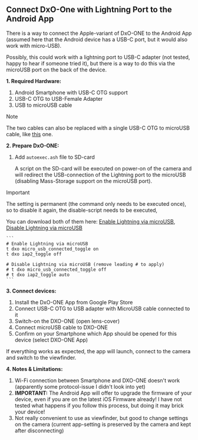 ## Connect DxO-One with Lightning Port to the Android App
There is a way to connect the Apple-variant of DxO-ONE to the Android App (assumed here that the Android device has a USB-C port, but it would also work with micro-USB).

Possibly, this could work with a lightning port to USB-C adapter (not tested, happy to hear if someone tried it), but there is a way to do this via the microUSB port on the back of the device.

**1. Required Hardware:**
 1. Android Smartphone with USB-C OTG support
 2. USB-C OTG to USB-Female Adapter
 3. USB to microUSB cable

> [!NOTE]
> The two cables can also be replaced with a single USB-C OTG to microUSB cable, like [this]( https://sunguy.com/collections/micro-usb-cable/products/sunguy-micro-usb-to-usb-c-right-angle-cable-b030bc-charging-cable-wholesale-customized ) one.

**2. Prepare DxO-ONE:**
  1. Add `autoexec.ash` file to SD-card

     A script on the SD-card will be executed on power-on of the camera and will redirect the USB-connection of the Lightning port to the microUSB (disabling Mass-Storage support on the microUSB port).
   > [!IMPORTANT]
   > The setting is permanent (the command only needs to be executed once), so to disable it again, the disable-script needs to be executed,
   
   You can download both of them here: [Enable Lightning via microUSB]( https://github.com/rickdeck/DxO-One/blob/main/Autoexec%20Scripts/AndroidApp-Enable), [Disable Lightning via microUSB]( https://github.com/rickdeck/DxO-One/blob/main/Autoexec%20Scripts/AndroidApp-Disable )

    ```
    # Enable Lightning via microUSB
    t dxo micro_usb_connected_toggle on
    t dxo iap2_toggle off
    
    # Disable Lightning via microUSB (remove leading # to apply)
    # t dxo micro_usb_connected_toggle off
    # t dxo iap2_toggle auto
    ```
  
</details>
 
**3. Connect devices:**
1. Install the DxO-ONE App from Google Play Store
2. Connect USB-C OTG to USB adapter with MicroUSB cable connected to it
3. Switch-on the DXO-ONE (open lens-cover)
4. Connect microUSB cable to DXO-ONE
5. Confirm on your Smartphone which App should be opened for this device (select DXO-ONE App)

If everything works as expected, the app will launch, connect to the camera and switch to the viewfinder.

**4. Notes & Limitations:**
1. Wi-Fi connection between Smartphone and DXO-ONE doesn't work (apparently some protocol-issue I didn't look into yet)
2. **IMPORTANT:** The Android App will offer to upgrade the firmware of your device, even if you are on the latest iOS Firmware already! I have not tested what happens if you follow this process, but doing it may brick your device!
3. Not really convenient to use as viewfinder, but good to change settings on the camera (current app-setting is preserved by the camera and kept after disconnecting)
